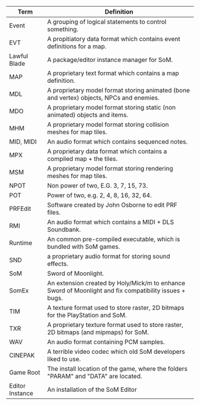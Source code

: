 | Term | Definition |
|------|------------|
| Event | A grouping of logical statements to control something. |
| EVT | A propitiatory data format which contains event definitions for a map. |
| Lawful Blade | A package/editor instance manager for SoM. |
| MAP | A proprietary text format which contains a map definition. |
| MDL | A proprietary model format storing animated (bone and vertex) objects, NPCs and enemies. |
| MDO | A proprietary model format storing static (non animated) objects and items. |
| MHM | A proprietary model format storing collision meshes for map tiles. |
| MID, MIDI | An audio format which contains sequenced notes. |
| MPX | A proprietary data format which contains a compiled map + the tiles. |
| MSM | A proprietary model format storing rendering meshes for map tiles. |
| NPOT | Non power of two, E.G. 3, 7, 15, 73. |
| POT | Power of two, e.g. 2, 4, 8, 16, 32, 64. |
| PRFEdit | Software created by John Osborne to edit PRF files. |
| RMI | An audio format which contains a MIDI + DLS Soundbank. |
| Runtime | An common pre-compiled executable, which is bundled with SoM games. |
| SND | a proprietary audio format for storing sound effects. |
| SoM  | Sword of Moonlight. |
| SomEx | An extension created by Holy/Mick/m to enhance Sword of Moonlight and fix compatibility issues + bugs. |
| TIM | A texture format used to store raster, 2D bitmaps for the PlayStation and SoM. |
| TXR | A proprietary texture format used to store raster, 2D bitmaps (and mipmaps) for SoM. |
| WAV | An audio format containing PCM samples. |
| CINEPAK | A terrible video codec which old SoM developers liked to use. |
| Game Root | The install location of the game, where the folders "PARAM" and "DATA" are located. |
| Editor Instance | An installation of the SoM Editor |